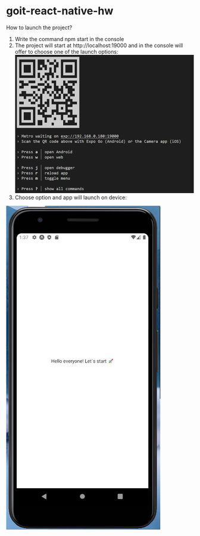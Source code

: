 # goit-react-native-hw

How to launch the project?

1. Write the command npm start in the console
2. The project will start at http://localhost:19000 and in the console will offer to choose one of the launch options:
![Console commands](./assets/startProject.png)
3. Choose option and app will launch on device:

![Console commands](./assets/phone-screen.png)
